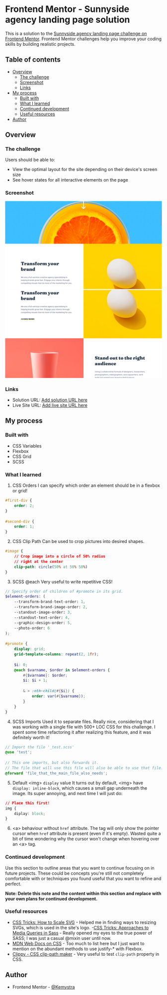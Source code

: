 # Frontend Mentor - Sunnyside agency landing page solution

This is a solution to the [Sunnyside agency landing page challenge on Frontend Mentor](https://www.frontendmentor.io/challenges/sunnyside-agency-landing-page-7yVs3B6ef). Frontend Mentor challenges help you improve your coding skills by building realistic projects.

## Table of contents

- [Overview](#overview)
  - [The challenge](#the-challenge)
  - [Screenshot](#screenshot)
  - [Links](#links)
- [My process](#my-process)
  - [Built with](#built-with)
  - [What I learned](#what-i-learned)
  - [Continued development](#continued-development)
  - [Useful resources](#useful-resources)
- [Author](#author)

## Overview

### The challenge

Users should be able to:

- View the optimal layout for the site depending on their device's screen size
- See hover states for all interactive elements on the page

### Screenshot

![Screenshot of the top of the page](./screenshot-1.png)
![Screenshot of the second part of the page](./screenshot-2.png)

### Links

- Solution URL: [Add solution URL here](https://your-solution-url.com)
- Live Site URL: [Add live site URL here](https://your-live-site-url.com)

## My process

### Built with

- CSS Variables
- Flexbox
- CSS Grid
- SCSS

### What I learned

1. CSS Orders
I can specify which order an element should be in a flexbox or grid!

```css
#first-div {
    order: 2;
}

#second-div {
    order: 1;
}
```

2. CSS Clip Path
Can be used to crop pictures into desired shapes.
```css
#image {
    // Crop image into a circle of 50% radius
    // right at the center
    clip-path: circle(50% at 50% 50%)
}
```

3. SCSS @each
Very useful to write repetitive CSS!
```scss
// Specify order of children of #promote in its grid.
$element-orders: (
	--transform-brand-text-order: 1,
	--transform-brand-image-order: 2,
	--standout-image-order: 3,
	--standout-text-order: 4,
	--graphic-design-order: 5,
	--photo-order: 6
);

#promote {
    display: grid;
    grid-template-columns: repeat(2, 1fr);

	$i: 0;
	@each $varname, $order in $element-orders {
		#{$varname}: $order;
		$i: $i + 1;

		& > :nth-child(#{$i}) {
			order: var(#{$varname});
		}	
	}
}
```

4. SCSS Imports
Used it to separate files. Really nice, considering that I was working with a single file with 500+ LOC CSS for this challenge. I spent some time refactoring it after realizing this feature, and it was definitely worth it!
```scss
// Import the file '_test.scss'
@use 'test';

// This one imports, but also forwards it.
// The file that will use this file will also be able to use that file.
@forward 'file_that_the_main_file_also_needs';
```

5. Default \<img\> `display` value
It turns out by default, \<img\> have `display: inline-block`, which causes a small gap underneath the image. Its super annoying, and next time I will just do:
```css
// Place this first!
img {
    diplay: block;
}
```

6. \<a\> behaviour without `href` attribute.
The tag will only show the pointer cursor when `href` attribute is present (even if it's empty). Wasted quite a bit of time wondering why the cursor won't change when hovering over an \<a\> tag.

### Continued development

Use this section to outline areas that you want to continue focusing on in future projects. These could be concepts you're still not completely comfortable with or techniques you found useful that you want to refine and perfect.

**Note: Delete this note and the content within this section and replace with your own plans for continued development.**

### Useful resources

- [CSS Tricks: How to Scale SVG](https://css-tricks.com/scale-svg/) - Helped me in finding ways to resizing SVGs, which is used in the site's logo.
-[CSS Tricks: Approaches to Media Queries in Sass](https://css-tricks.com/approaches-media-queries-sass/) - Really opened my eyes to the true power of SASS; I was just a casual @mixin user until now.
- [MDN Web Docs on CSS](https://developer.mozilla.org/en-US/docs/Web/CSS) - Too much to list here but I just want to mention on the abundant methods to use justify-* with Flexbox.
- [Clippy - CSS clip-path maker](https://bennettfeely.com/clippy/) - Very useful to test `clip-path` property in CSS.

## Author

- Frontend Mentor - [@Kemystra](https://www.frontendmentor.io/profile/Kemystra)
